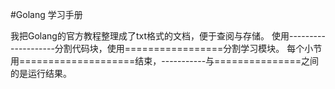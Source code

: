 #Golang 学习手册

我把Golang的官方教程整理成了txt格式的文档，便于查阅与存储。
使用--------------------分割代码块，使用=================分割学习模块。
每个小节用====================结束，-----------与===============之间的是运行结果。
